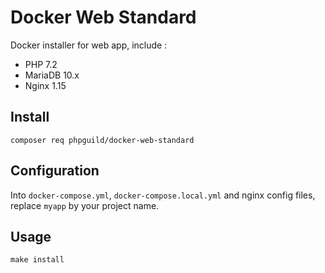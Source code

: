# Docker Web Standard

Docker installer for web app, include :

 - PHP 7.2
 - MariaDB 10.x
 - Nginx 1.15

## Install

    composer req phpguild/docker-web-standard

## Configuration

Into `docker-compose.yml`, `docker-compose.local.yml` and nginx config files, replace `myapp` by your project name.

## Usage

    make install
